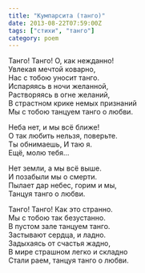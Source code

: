 ```yaml
---
title: "Кумпарсита (танго)"
date: 2013-08-22T07:59:00Z
tags: ["стихи", "танго"]
category: poem
---
```


Танго! Танго! О, как нежданно!  
Увлекая мечтой коварно,  
Нас с тобою уносит танго.  
Испаряясь в ночи желанной,  
Растворяясь в огне желаний,  
В страстном крике немых признаний  
Мы с тобою танцуем танго о любви.

Неба нет, и мы всё ближе!  
О так любить нельзя, поверьте.  
Ты обнимаешь, И таю я.  
Ещё, молю тебя...

Нет земли, а мы всё выше.  
И позабыли мы о смерти.  
Пылает дар небес, горим и мы,  
Танцуя танго о любви.

Танго! Танго! Как это странно.  
Мы с тобою так безустанно.  
В пустом зале танцуем танго.  
Застывают сердца, и ладно.  
Задыхаясь от счастья жадно,  
В мире страшном легко и складно  
Стали раем, танцуя танго о любви.



